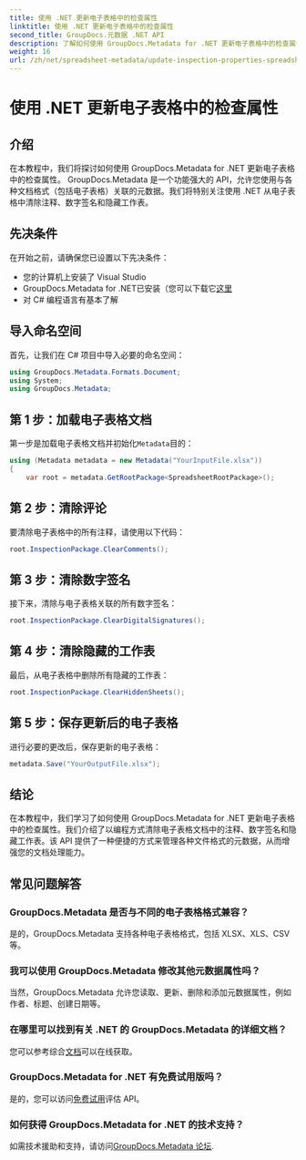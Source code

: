 ```yaml
---
title: 使用 .NET 更新电子表格中的检查属性
linktitle: 使用 .NET 更新电子表格中的检查属性
second_title: GroupDocs.元数据 .NET API
description: 了解如何使用 GroupDocs.Metadata for .NET 更新电子表格中的检查属性。轻松管理评论、签名和隐藏工作表。
weight: 16
url: /zh/net/spreadsheet-metadata/update-inspection-properties-spreadsheets/
---
```


# 使用 .NET 更新电子表格中的检查属性

## 介绍
在本教程中，我们将探讨如何使用 GroupDocs.Metadata for .NET 更新电子表格中的检查属性。 GroupDocs.Metadata 是一个功能强大的 API，允许您使用与各种文档格式（包括电子表格）关联的元数据。我们将特别关注使用 .NET 从电子表格中清除注释、数字签名和隐藏工作表。
## 先决条件
在开始之前，请确保您已设置以下先决条件：
- 您的计算机上安装了 Visual Studio
-  GroupDocs.Metadata for .NET已安装（您可以下载它[这里](https://releases.groupdocs.com/metadata/net/）)
- 对 C# 编程语言有基本了解

## 导入命名空间
首先，让我们在 C# 项目中导入必要的命名空间：
```csharp
using GroupDocs.Metadata.Formats.Document;
using System;
using GroupDocs.Metadata;
```
## 第 1 步：加载电子表格文档
第一步是加载电子表格文档并初始化`Metadata`目的：
```csharp
using (Metadata metadata = new Metadata("YourInputFile.xlsx"))
{
    var root = metadata.GetRootPackage<SpreadsheetRootPackage>();
```
## 第 2 步：清除评论
要清除电子表格中的所有注释，请使用以下代码：
```csharp
root.InspectionPackage.ClearComments();
```
## 第 3 步：清除数字签名
接下来，清除与电子表格关联的所有数字签名：
```csharp
root.InspectionPackage.ClearDigitalSignatures();
```
## 第 4 步：清除隐藏的工作表
最后，从电子表格中删除所有隐藏的工作表：
```csharp
root.InspectionPackage.ClearHiddenSheets();
```
## 第 5 步：保存更新后的电子表格
进行必要的更改后，保存更新的电子表格：
```csharp
metadata.Save("YourOutputFile.xlsx");
```

## 结论
在本教程中，我们学习了如何使用 GroupDocs.Metadata for .NET 更新电子表格中的检查属性。我们介绍了以编程方式清除电子表格文档中的注释、数字签名和隐藏工作表。该 API 提供了一种便捷的方式来管理各种文件格式的元数据，从而增强您的文档处理能力。

## 常见问题解答
### GroupDocs.Metadata 是否与不同的电子表格格式兼容？
是的，GroupDocs.Metadata 支持各种电子表格格式，包括 XLSX、XLS、CSV 等。
### 我可以使用 GroupDocs.Metadata 修改其他元数据属性吗？
当然，GroupDocs.Metadata 允许您读取、更新、删除和添加元数据属性，例如作者、标题、创建日期等。
### 在哪里可以找到有关 .NET 的 GroupDocs.Metadata 的详细文档？
您可以参考综合[文档](https://tutorials.groupdocs.com/metadata/net/)可以在线获取。
### GroupDocs.Metadata for .NET 有免费试用版吗？
是的，您可以访问[免费试用](https://releases.groupdocs.com/)评估 API。
### 如何获得 GroupDocs.Metadata for .NET 的技术支持？
如需技术援助和支持，请访问[GroupDocs.Metadata 论坛](https://forum.groupdocs.com/c/metadata/14).